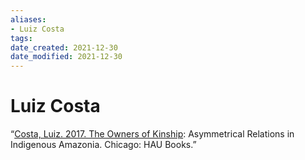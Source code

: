 ```yaml
---
aliases: 
- Luiz Costa
tags: 
date_created: 2021-12-30
date_modified: 2021-12-30
---
```


# Luiz Costa

“[Costa, Luiz. 2017. The Owners of Kinship](costa_luiz_2017_the_owners_of_kinship.md): Asymmetrical Relations in Indigenous Amazonia. Chicago: HAU Books.”

